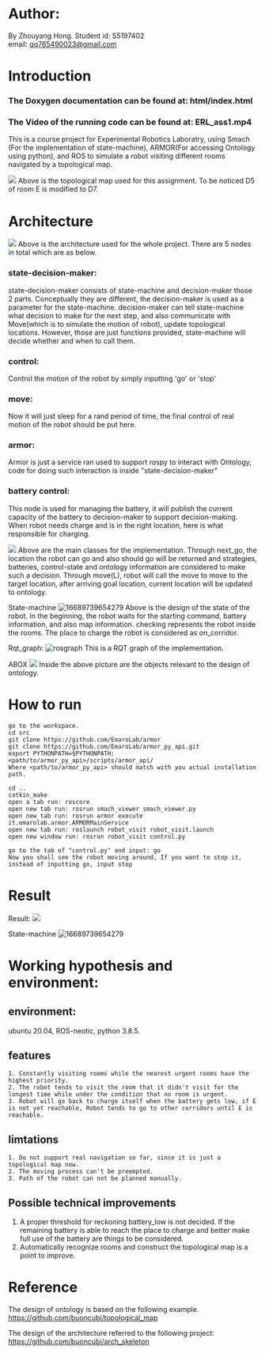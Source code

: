 # Author:
By Zhouyang Hong. 
Student id: S5197402    
email: qq765490023@gmail.com

# Introduction
### The Doxygen documentation can be found at: html/index.html
### The Video of the running code can be found at: ERL_ass1.mp4

This is a course project for Experimental Robotics Laboratry, using Smach (For the implementation of state-machine), ARMOR(For accessing Ontology using python), and ROS to simulate a robot visiting different rooms navigated by a topological map.


![](assets/16689738486287.jpg)
Above is the topological map used for this assignment. To be noticed D5 of room E is modified to D7.

# Architecture
![](assets/16690226575178.jpg)
Above is the architecture used for the whole project. There are 5 nodes in total which are as below. 

### state-decision-maker:
state-decision-maker consists of state-machine and decision-maker those 2 parts. Conceptually they are different, the decision-maker is used as a parameter for the state-machine. 
decision-maker can tell state-machine what decision to make for the next step, and also communicate with Move(which is to simulate the motion of robot), update topological locations. 
However, those are just functions provided, state-machine will decide whether and when to call them. 

### control: 
Control the motion of the robot by simply inputting 'go' or 'stop'
### move:
Now it will just sleep for a rand period of time, the final control of real motion of the robot should be put here.
### armor:
Armor is just a service ran used to support rospy to interact with Ontology, code for doing such interaction is inside "state-decision-maker"
### battery control:
This node is used for managing the battery, it will publish the current capacity of the battery to decision-maker to support decision-making. When robot needs charge and is in the right location, here is what responsible for charging.

![](assets/16690247603355.jpg)
Above are the main classes for the implementation. 
Through next_go, the location the robot can go and also should go will be returned and strategies, batteries, control-state and ontology information are considered to make such a decision. Through move(L), robot will call the move to move to the target location, after arriving goal location, current location will be updated to ontology.

State-machine
![16689739654279](assets/16689739654279.jpg)
Above is the design of the state of the robot. In the beginning, the robot waits for the starting command, battery information, and also map information. checking represents the robot inside the rooms. The place to charge the robot is considered as on_corridor.

Rqt_graph:
![rosgraph](assets/rosgraph.png)
This is a RQT graph of the implementation.

ABOX
![](assets/16689744377161.jpg)
Inside the above picture are the objects relevant to the design of ontology.

# How to run
    
    go to the workspace.
    cd src
    git clone https://github.com/EmaroLab/armor
    git clone https://github.com/EmaroLab/armor_py_api.git
    export PYTHONPATH=$PYTHONPATH:<path/to/armor_py_api>/scripts/armor_api/
    Where <path/to/armor_py_api> should match with you actual installation path.
    
    cd ..
    catkin_make
    open a tab run: roscore
    open new tab run: rosrun smach_viewer smach_viewer.py 
    open new tab run: rosrun armor execute it.emarolab.armor.ARMORMainService
    open new tab run: roslaunch robot_visit robot_visit.launch
    open new window run: rosrun robot_visit control.py
    
    go to the tab of "control.py" and input: go
    Now you shall see the robot moving around, If you want to stop it, instead of inputting go, input stop
    


# Result

Result:
![](assets/16689743518834.jpg)
 
State-machine
![16689739654279](assets/16689739654279.jpg)


# Working hypothesis and environment:

## environment: 
ubuntu 20.04, ROS-neotic, python 3.8.5.

## features
    1. Constantly visiting rooms while the nearest urgent rooms have the highest priority.  
    2. The robot tends to visit the room that it didn't visit for the longest time while under the condition that no room is urgent.
    3. Robot will go back to charge itself when the battery gets low, if E is not yet reachable, Robot tends to go to other corridors until E is reachable.

## limtations
    1. Do not support real navigation so far, since it is just a topological map now.
    2. The moving process can't be preempted.
    3. Path of the robot can not be planned manually.
## Possible technical improvements

1. A proper threshold for reckoning battery_low is not decided. If the remaining battery is able to reach the place to charge and better make full use of the battery are things to be considered.
2. Automatically recognize rooms and construct the topological map is a point to improve.

# Reference
The design of ontology is based on the following example.
https://github.com/buoncubi/topological_map 
    
The design of the architecture referred to the following project:
https://github.com/buoncubi/arch_skeleton

